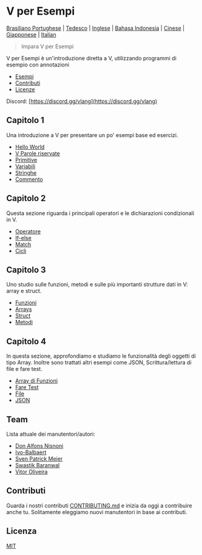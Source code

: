 # V per Esempi

[Brasiliano Portughese](/pt-br/README.md) | [Tedesco](/de/README.md) | [Inglese](/en/README.md) | [Bahasa Indonesia](/id/README.md) | [Cinese](/cn/README.md) | [Giapponese](jp/README.md) | [Italian](README.md)

> Impara V per Esempi

V per Esempi è un'introduzione diretta a V, utilizzando programmi di esempio con annotazioni

* [Esempi](examples/README.md)
* [Contributi](#contributing)
* [Licenze](#license)

Discord: [https://discord.gg/vlang](https://discord.gg/vlang)

## Capitolo 1

Una introduzione a V per presentare un po' esempi base ed esercizi.

* [Hello World](examples/section_1/hello_world.md)
* [V Parole riservate](examples/section_1/keywords.md)
* [Primitive](examples/section_1/primitives.md)
* [Variabili](examples/section_1/variables.md)
* [Stringhe](examples/section_1/strings.md)
* [Commento](examples/section_1/comment.md)

## Capitolo 2

Questa sezione riguarda i principali operatori e le dichiarazioni condizionali in V.

* [Operatore](examples/section_2/operator.md)
* [If-else](examples/section_2/if-else.md)
* [Match](examples/section_2/match.md)
* [Cicli](examples/section_2/loops.md)

## Capitolo 3

Uno studio sulle funzioni, metodi e sulle più importanti strutture dati in V: array e struct. 

* [Funzioni](examples/section_3/functions.md)
* [Arrays](examples/section_3/arrays.md)
* [Struct](examples/section_3/struct.md)
* [Metodi](examples/section_3/methods.md)

## Capitolo 4

In questa sezione, approfondiamo e studiamo le funzionalità degli oggetti di tipo Array. Inoltre sono trattati altri esempi come JSON, Scrittura/lettura di file e fare test.

* [Array di Funzioni](examples/section_4/array-functions.md)
* [Fare Test](examples/section_4/testing.md)
* [File](examples/section_4/files.md)
* [JSON](examples/section_4/json.md)

## Team

Lista attuale dei manutentori/autori:

* [Don Alfons Nisnoni](https://github.com/dhonx)
* [Ivo-Balbaert](https://github.com/ibalbaert)
* [Sven Patrick Meier](https://github.com/SuicideS3ason)
* [Swastik Baranwal](https://github.com/Delta456)
* [Vitor Oliveira](https://github.com/vbrazo)

## Contributi

Guarda i nostri contributi [CONTRIBUTING.md](CONTRIBUTING.md) e inizia da oggi a contribuire anche tu. Solitamente eleggiamo nuovi manutentori in base ai contributi.

## Licenza

[MIT](/LICENSE)
